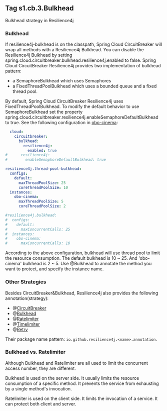 ## Tag s1.cb.3.Bulkhead
Bulkhead strategy in Resilience4j

### Bulkhead
If resilience4j-bulkhead is on the classpath, Spring Cloud CircuitBreaker will wrap all methods with a Resilience4j Bulkhead. 
You can disable the Resilience4j Bulkhead by setting spring.cloud.circuitbreaker.bulkhead.resilience4j.enabled to false.
Spring Cloud CircuitBreaker Resilience4j provides two implementation of bulkhead pattern:
* a SemaphoreBulkhead which uses Semaphores
* a FixedThreadPoolBulkhead which uses a bounded queue and a fixed thread pool.

By default, Spring Cloud CircuitBreaker Resilience4j uses FixedThreadPoolBulkhead. 
To modify the default behavior to use SemaphoreBulkhead set the property spring.cloud.circuitbreaker.resilience4j.enableSemaphoreDefaultBulkhead to true.
See the following configuration in [obo-cinema](../obo-cinema/src/main/resources/application.yml):
```yaml
  cloud:
    circuitbreaker:
      bulkhead:
        resilience4j:
          enabled: true
#      resilience4j:
#        enableSemaphoreDefaultBulkhead: true

resilience4j.thread-pool-bulkhead:
  configs:
    default:
      maxThreadPoolSize: 25
      coreThreadPoolSize: 10
  instances:
    obo-cinema:
      maxThreadPoolSize: 5
      coreThreadPoolSize: 2

#resilience4j.bulkhead:
#  configs:
#    default:
#      maxConcurrentCalls: 25
#  instances:
#    obo-cinema:
#      maxConcurrentCalls: 10
```
According to the above configuration, bulkhead will use thread pool to limit the resource consumption. 
The default bulkhead is 10 ~ 25. And 'obo-cinema' bulkhead is 2 ~ 5. Use @Bulkhead to annotate the method you want to protect, and specify the instance name.

### Other Strategies
Besides CircuitBreaker&Bulkhead, Resilience4j also provides the following annotation(strategy):

* @[CircuitBreaker](https://resilience4j.readme.io/docs/circuitbreaker)
* @[Bulkhead](https://resilience4j.readme.io/docs/bulkhead)
* @[Ratelimiter](https://resilience4j.readme.io/docs/ratelimiter)
* @[Timelimiter](https://resilience4j.readme.io/docs/timeout)
* @[Retry](https://resilience4j.readme.io/docs/retry)

Their package name pattern: `io.github.resilience4j.<name>.annotation`.

### Bulkhead vs. Ratelimiter
Although Bulkhead and Ratelimiter are all used to limit the concurrent access number, they are different.

Bulkhead is used on the server side. It usually limits the resource consumption of a specific method. 
It prevents the service from exhausting by a single method's invocation.

Ratelimiter is used on the client side. It limits the invocation of a service. It can protect both client and server.